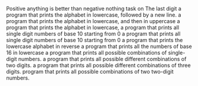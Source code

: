 Positive anything is better than negative nothing
task on The last digit
a program that prints the alphabet in lowercase, followed by a new line.
a program that prints the alphabet in lowercase, and then in uppercase
a program that prints the alphabet in lowercase,
a program that prints all single digit numbers of base 10 starting from 0
a program that prints all single digit numbers of base 10 starting from 0
a program that prints the lowercase alphabet in reverse
a program that prints all the numbers of base 16 in lowercase
 a program that prints all possible combinations of single-digit numbers.
a program that prints all possible different combinations of two digits.
a program that prints all possible different combinations of three digits.
 program that prints all possible combinations of two two-digit numbers.
